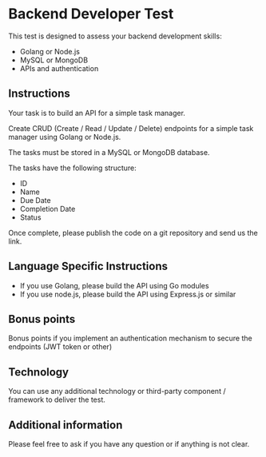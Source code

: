 # Backend Developer Test

This test is designed to assess your backend development skills:

- Golang or Node.js
- MySQL or MongoDB
- APIs and authentication

## Instructions

Your task is to build an API for a simple task manager.

Create CRUD (Create / Read / Update / Delete) endpoints for a simple task manager using Golang or Node.js.

The tasks must be stored in a MySQL or MongoDB database.

The tasks have the following structure:

- ID
- Name
- Due Date
- Completion Date
- Status

Once complete, please publish the code on a git repository and send us the link.

## Language Specific Instructions

- If you use Golang, please build the API using Go modules
- If you use node.js, please build the API using Express.js or similar

## Bonus points

Bonus points if you implement an authentication mechanism to secure the endpoints (JWT token or other)

## Technology

You can use any additional technology or third-party component / framework to deliver the test.

## Additional information

Please feel free to ask if you have any question or if anything is not clear.
